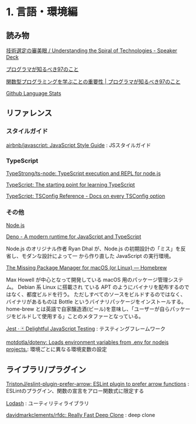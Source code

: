 # 1. 言語・環境編

## 読み物

[技術選定の審美眼 / Understanding the Spiral of Technologies - Speaker Deck](https://speakerdeck.com/twada/understanding-the-spiral-of-technologies)


[プログラマが知るべき97のこと](https://xn--97-273ae6a4irb6e2hsoiozc2g4b8082p.com/)

[関数型プログラミングを学ぶことの重要性 | プログラマが知るべき97のこと](https://xn--97-273ae6a4irb6e2hsoiozc2g4b8082p.com/%E3%82%A8%E3%83%83%E3%82%BB%E3%82%A4/%E9%96%A2%E6%95%B0%E5%9E%8B%E3%83%97%E3%83%AD%E3%82%B0%E3%83%A9%E3%83%9F%E3%83%B3%E3%82%B0%E3%82%92%E5%AD%A6%E3%81%B6%E3%81%93%E3%81%A8%E3%81%AE%E9%87%8D%E8%A6%81%E6%80%A7/)

[Github Language Stats](https://madnight.github.io/githut/#/pull_requests/2022/1)

## リファレンス

### スタイルガイド

[airbnb/javascript: JavaScript Style Guide](https://github.com/airbnb/javascript/) : JSスタイルガイド

### TypeScript

[TypeStrong/ts-node: TypeScript execution and REPL for node.js](https://github.com/TypeStrong/ts-node)

[TypeScript: The starting point for learning TypeScript](https://www.typescriptlang.org/docs/handbook/)

[TypeScript: TSConfig Reference - Docs on every TSConfig option](https://www.typescriptlang.org/tsconfig)

### その他

[Node.js](https://nodejs.org/ja/)

[Deno - A modern runtime for JavaScript and TypeScript](https://deno.land/)

Node.js のオリジナル作者 Ryan Dhal が、Node.js の初期設計の「ミス」を反省し、モダンな設計によって一 から作り直した JavaScript の実行環境。

[The Missing Package Manager for macOS (or Linux) — Homebrew](https://brew.sh/)

Max Howell が中心となって開発している macOS 用のパッケージ管理システム。
Debian 系 Linux に搭載され ている APT のようにバイナリを配布するのではなく、都度ビルドを行う。
ただしすべてのソースをビルドするのではなく、バイナリがあるものは Bottle というバイナリパッケージをインストールする。
home-brew とは英語で自家醸造酒(ビール)を意味し、「ユーザーが自らパッケージをビルドして使用する」ことのメタファーとなっている。

[Jest · 🃏 Delightful JavaScript Testing](https://jestjs.io/ja/) : テスティングフレームワーク

[motdotla/dotenv: Loads environment variables from .env for nodejs projects.](https://github.com/motdotla/dotenv): 環境ごとに異なる環境変数の設定

## ライブラリ/プラグイン

[TristonJ/eslint-plugin-prefer-arrow: ESLint plugin to prefer arrow functions](https://github.com/TristonJ/eslint-plugin-prefer-arrow) : ESLintのプラグイン、関数の宣言をアロー関数式に限定する

[Lodash](https://lodash.com/) : ユーティリティライブラリ

[davidmarkclements/rfdc: Really Fast Deep Clone](https://github.com/davidmarkclements/rfdc) : deep clone
